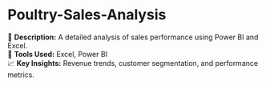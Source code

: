 # Poultry-Sales-Analysis
📌 **Description:** A detailed analysis of sales performance using Power BI and Excel.  
🔹 **Tools Used:** Excel, Power BI  
📈 **Key Insights:** Revenue trends, customer segmentation, and performance metrics.

